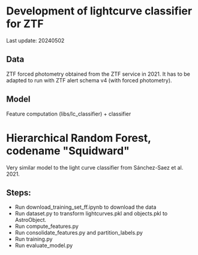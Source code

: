 # Development of lightcurve classifier for ZTF

Last update: 20240502

## Data

ZTF forced photometry obtained from the ZTF service in 2021. 
It has to be adapted to run with ZTF alert schema v4 (with forced photometry).

## Model

Feature computation (libs/lc_classifier) + classifier

# Hierarchical Random Forest, codename "Squidward"

Very similar model to the light curve classifier from Sánchez-Saez et al. 2021. 

## Steps:
 * Run download_training_set_ff.ipynb to download the data
 * Run dataset.py to transform lightcurves.pkl and objects.pkl to AstroObject.
 * Run compute_features.py
 * Run consolidate_features.py and partition_labels.py
 * Run training.py
 * Run evaluate_model.py
